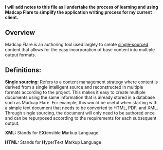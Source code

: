 **I will add notes to this file as I undertake the process of learning and using Madcap Flare to simplify the application writing process for my current client.**
## Overview
Madcap Flare is an authoring tool used largley to create [single-sourced](https://www.techtarget.com/whatis/definition/single-source-publishing-multi-channel-publishing) content that allows for the easy incorporation of base content into multiple output formats. 





## Definitions: 
**Single sourcing:** Refers to a content management strategy where content is derived from a single intelligent source and reconstructed in multiple formats according to the project. This makes it easy to create multiple documents using the same information that is already stored in a database such as Madcap Flare. For example, this would be useful when starting with a simple text document that needs to be converted to HTML, PDF, and XML. Through single sourcing, the document will only need to be authored once and can be repurposed according to the requirements for each subsequent output. 

**XML:** Stands for E**X**tensible **M**arkup **L**anguage. 

**HTML:** Stands for **H**yper**T**ext **M**arkup **L**anguage


